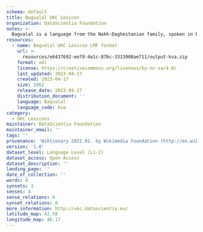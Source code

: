 ```yaml
---
schema: default
title: Bagvalal UKC Lexicon
organization: DataScientia Foundation
notes: >-
  Bagvalal is a language from the Nakh-Daghestanian family, spoken in Eurasia. The UKC Lexicon of Bagvalal is represented as a lexico-semantic network. It consists of words, word senses, synsets, as well as sense-level and synset-level relationships.
resources:
  - name: Bagvalal UKC Lexicon LMF format
    url: >-
      resources/e6437692-ee79-4e1c-87bc-3313908ae711/output-kva.zip
    format: xml
    license: https://creativecommons.org/licenses/by-nc-sa/4.0/
    last_updated: 2023-04-17
    created: 2023-04-17
    size: 1062
    release_date: 2023-04-17
    distribution_document: ''
    language: Bagvalal
    language_code: kva
category:
  - UKC Lexicons
maintainer: DataScientia Foundation
maintainer_email: ''
tags: ''
provenance: 'Wiktionary 2022.01. by Wikimedia Foundation (http://en.wiktionary.org); CogNet 2.1 by Khuyagbaatar Batsuren, National University of Mongolia (http://cognet.ukc.disi.unitn.it); Princeton WordNet 2.1 by Princeton University (https://wordnet.princeton.edu)'
version: '1.0'
dataset_level: Language Level (L1-2)
dataset_access: Open Access
dataset_description: ''
landing_page: ''
date_of_collection: ''
words: 4
synsets: 3
senses: 4
sense_relations: 0
synset_relations: 0
more_information: http://ukc.datascientia.eu/
latitude_map: 42.58
longitude_map: 46.17
---
```

